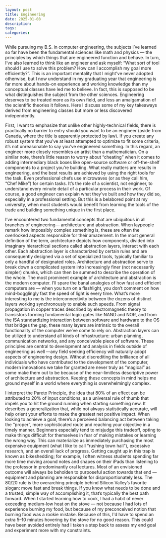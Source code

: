 ```yaml
---
layout: post
title: Engineering
date: 2025-01-08
description: 
tags: 
categories:
---
```

While pursuing my B.S. in computer engineering, the subjects I’ve learned so far have been the fundamental sciences like math and physics — the principles by which things that are engineered function and behave. In turn, I’ve also learned to think like an engineer and ask myself: “What sort of tool should I use to solve this problem? How can I accomplish my goal more efficiently?”. This is an important mentality that I might've never adopted otherwise, but I now understand in my graduating year that engineering is far more about hands-on experience and working knowledge than my conceptual classes have led me to believe. In fact, this is supposed to be what distinguishes the subject from the other sciences. Engineering deserves to be treated more as its own field, and less an amalgamation of the scientific theories it follows. Here I discuss some of my key takeaways derived from engineering classes but more or less discovered independently.

First, I want to emphasize that unlike other highly-technical fields, there is practically no barrier to entry should you want to be an engineer (aside from Canada, where the title is apparently protected by law). If you create any robust system that you’ve at least attempted to optimize to fit some criteria, it’s not unreasonable to say you've engineered something. In this regard, an engineer more closely resembles an artist than a mathematician. On a similar note, there’s little reason to worry about “cheating” when it comes to adding intermediary black boxes like open-source software or off-the-shelf components to a project you’re building. What really matters are results in engineering, and the best results are achieved by using the right tools for the task. Even professional chefs use microwaves (or as they call him, “Chef Mike”) for certain tasks. It’s the role of a scientist, not engineer, to understand every minute detail of a particular process in their work. Of course, a good engineer can explain what they’ve built and how they did so, especially in a professional setting. But this is a belabored point at my university, when most students would benefit from learning the tools of the trade and building something unique in the first place. 

I’ve encountered two fundamental concepts that are ubiquitous in all branches of engineering— architecture and abstraction. When laypeople remark how impossibly complex something is, these are often the overlooked aspects responsible for their amazement. In the most general definition of the term, architecture depicts how components, divided into imaginary hierarchical sections called abstraction layers, interact with each other. Each abstraction layer is characterized by certain rules and are consequently designed via a set of specialized tools, typically familiar to only a handful of designated roles. Architecture and abstraction serve to break down a complicated system into increasingly finer (not necessarily simpler) chunks, which can then be summed to describe the operation of the whole. The most prominent example of architecture and abstraction is the modern computer. I’ll spare the banal analogies of how fast and efficient computers are — when you turn on a flashlight, you don’t comment on how mind-bogglingly fast the speed of light is every time. What’s more interesting to me is the interconnectivity between the dozens of distinct layers working synchronously to enable such speeds. From signal propagation in copper traces described by electromagnetic theory to transistors forming fundamental logic gates like NAND and NOR, and from the ISA standardizing interaction between software and hardware to the OS that bridges the gap, these many layers are intrinsic to the overall functionality of the computer we’ve come to rely on. Abstraction layers can be utilized to understand all kinds of infrastructure: urban planning, communication networks, and any conceivable piece of software. These principles are central to development and analysis in fields outside of engineering as well —any field seeking efficiency will naturally adopt aspects of engineering design. Without discrediting the brilliance of all individuals who have contributed to the development of the computer, modern innovations we take for granted are never truly as “magical” as some make them out to be because of the near-limitless descriptive power of architecture and abstraction. Keeping these concepts in mind helps me ground myself in a world where everything is overwhelmingly complex.

I interpret the Pareto Principle, the idea that 80% of an effect can be attributed to 20% of input conditions, as a universal rule of thumb that impels you to hit the ground running when starting something new. It describes a generalization that, while not always statistically accurate, will help orient your efforts to make the greatest net positive impact. When looking to achieve a goal, there’s a perceived balancing act between taking the “proper”, more sophisticated route and reaching your objective in a timely manner. Beginners especially tend to misjudge this tradeoff, opting to make things difficult for themselves in fear of making mistakes or learning the wrong way. This can materialize as immediately purchasing the most expensive equipment (what I like to call “rushing town hall”), excessive research, and an overall lack of progress. Getting caught up in this trap is known as bikeshedding; for example, I often witness students spending far more time moving around notes and shapes on their iPads than listening to the professor in predominantly oral lectures. Most of an envisioned outcome will always be beholden to purposeful action towards that end — equipment and planning are responsible for disproportionately less. The 80/20 rule is the overarching principle behind Silicon Valley’s favorite slogan: move fast and break things. If you know what needs to be done and a trusted, simple way of accomplishing it, that’s typically the best path forward. When I started learning how to cook, I had a habit of never exceeding medium-low heat on the stove — not because I had lots of experience burning my food, but because of my preconceived notion that burning food was a rookie mistake. Because of this, I'd have to spend an extra 5–10 minutes hovering by the stove for no good reason. This could have been avoided entirely had I taken a step back to assess my end goal and experiment more with my constraints.










